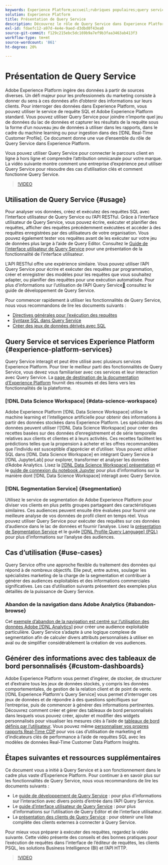 ```yaml
---
keywords: Experience Platform;accueil;rubriques populaires;query service;Query service;requête
solution: Experience Platform
title: Présentation de Query Service
description: Découvrez le rôle de Query Service dans Experience Platform.
exl-id: fdaefc12-a97d-4e4e-9aed-d3dbd0f43ea0
source-git-commit: f129c215ebc5dc169b9a7ef9b3faa3463ab413f3
workflow-type: tm+mt
source-wordcount: '861'
ht-degree: 20%

---
```


# Présentation de Query Service

Adobe Experience Platform ingère des données à partir de sources diverses. Un défi majeur pour les professionnels du marketing consiste à donner du sens à ces données afin d’obtenir des informations sur leurs clients. Pour interroger des données dans Experience Platform, vous pouvez utiliser le service de requête SQL et Adobe Experience Platform standard. Vous pouvez utiliser Query Service pour joindre n’importe quel jeu de données du lac de données et capturer les résultats de la requête sous la forme d’un nouveau jeu de données à utiliser dans les rapports, dans le cadre du machine learning ou pour ingestion dans des [!DNL Real-Time Customer Profile]. Ce document donne une vue d’ensemble du rôle de Query Service dans Experience Platform.

Vous pouvez utiliser Query Service pour connecter le parcours client en ligne à hors ligne et comprendre l’attribution omnicanale pour votre marque. La vidéo suivante montre comment une entreprise d’expérience peut utiliser Query Service pour résoudre des cas d’utilisation clés et comment fonctionne Query Service.

>[!VIDEO](https://video.tv.adobe.com/v/33589?quality=12&learn=on&captions=fre_fr)

## Utilisation de Query Service {#usage}

Pour analyser vos données, créez et exécutez des requêtes SQL avec l’interface utilisateur de Query Service ou l’API RESTful.
Grâce à l’interface utilisateur de Query Service, vous pouvez écrire, exécuter et planifier des requêtes, afficher des requêtes précédemment exécutées et accéder à des requêtes enregistrées par des utilisateurs de votre organisation. Vous pouvez également tester vos requêtes avant de les exécuter sur votre jeu de données plus large à l’aide de Query Editor. Consultez le [Guide de l’interface utilisateur de Query Service](ui/overview.md) pour une présentation de la fonctionnalité de l’interface utilisateur.

L’API RESTful offre une expérience similaire. Vous pouvez utiliser l’API Query Service pour écrire et exécuter des requêtes par programmation, créer et enregistrer des modèles pour les requêtes que vous souhaitez adapter, ou planifier des requêtes pour une exécution automatisée. Pour plus d’informations sur l’utilisation de l’API Query Service[&#128279;](api/getting-started.md) consultez le guide de développement de Query Service.

Pour commencer rapidement à utiliser les fonctionnalités de Query Service, nous vous recommandons de lire les documents suivants :

- [Directives générales pour l’exécution des requêtes](./best-practices/writing-queries.md)
- [Syntaxe SQL dans Query Service](./sql/syntax.md)
- [Créer des jeux de données dérivés avec SQL](./data-distiller/derived-datasets/create-derived-datasets-with-sql.md)

## Query Service et services Experience Platform {#experience-platform-services}

Query Service interagit et peut être utilisé avec plusieurs services Experience Platform. Pour tirer le meilleur parti des fonctionnalités de Query Service, vous devez vous familiariser avec ces services et leur interaction avec Query Service. La [page de destination de la documentation d’Experience Platform](https://experienceleague.adobe.com/docs/experience-platform.html?lang=fr) fournit des résumés et des liens vers les fonctionnalités de la plateforme.

### [!DNL Data Science Workspace] {#data-science-workspace}

Adobe Experience Platform [!DNL Data Science Workspace] utilise le machine learning et l’intelligence artificielle pour obtenir des informations à partir des données stockées dans Experience Platform. Les spécialistes des données peuvent utiliser l’[!DNL Data Science Workspace] pour créer des recettes basées sur des données d’enregistrement et de série temporelle relatives aux clients et clientes et à leurs activités. Ces recettes facilitent les prédictions telles que la propension à acheter et les offres recommandées que l’individu est susceptible d’apprécier et d’utiliser. Vous pouvez utiliser SQL dans [!DNL Data Science Workspace] en intégrant Query Service à [!DNL JupyterLab] pour explorer, transformer et analyser les données d’Adobe Analytics. Lisez la [[!DNL Data Science Workspace] présentation](../data-science-workspace/home.md) et le [guide de connexion du notebook Jupyter](./clients/jupyter-notebook.md) pour plus d’informations sur la manière dont [!DNL Data Science Workspace] interagit avec Query Service.

### [!DNL Segmentation Service] {#segmentation}

Utilisez le service de segmentation de Adobe Experience Platform pour diviser vos clients en plus petits groupes partageant des caractéristiques similaires. Ces audiences peuvent ensuite être évaluées pour fournir une meilleure analyse de vos données de profil client en temps réel. Vous pouvez utiliser Query Service pour exécuter des requêtes sur ces données d’audience dans le lac de données et fournir l’analyse. Lisez la [présentation de Segmentation Service](../segmentation/home.md) et le guide [[!DNL Profile Query Language] (PQL)](../segmentation/pql/overview.md) pour plus d’informations sur l’analyse des audiences.

## Cas d’utilisation {#use-cases}

Query Service offre une approche flexible du traitement des données qui répond à de nombreux objectifs. Elle peut, entre autres, soulager les spécialistes marketing de la charge de la segmentation et contribuer à générer des audiences exploitables et des informations commerciales significatives. Les cas d’utilisation suivants présentent des exemples plus détaillés de la puissance de Query Service.

### Abandon de la navigation dans Adobe Analytics {#abandon-browse}

Cet [exemple d’abandon de la navigation est centré sur l’utilisation des données Adobe [!DNL Analytics]](./use-cases/abandoned-browse.md) pour créer une audience exploitable particulière. Query Service s’adapte à une logique complexe de segmentation afin de calculer divers attributs personnalisés à utiliser en aval ou de simplifier considérablement la création de vos audiences.

## Générer des informations avec des tableaux de bord personnalisés {#custom-dashboards}

Adobe Experience Platform vous permet dʼingérer, de stocker, de structurer et dʼextraire tous les jeux de données stockés, y compris les données comportementales, de gestion de la relation client et de point de vente. [!DNL Experience Platform's Query Service] vous permet dʼinterroger ces jeux de données et de répondre à des questions spécifiques sur lʼentreprise, puis de commencer à générer des informations pertinentes. Découvrez comment créer et gérer des tableaux de bord personnalisés dans lesquels vous pouvez créer, ajouter et modifier des widgets personnalisés pour visualiser les mesures clés à l’aide de [tableaux de bord définis par l’utilisateur](../dashboards/standard-dashboards.md). Vous pouvez même [personnaliser vos propres rapports Real-Time CDP](../dashboards/data-models/cdp-insights-data-model-b2c.md) pour vos cas d’utilisation de marketing et d’indicateurs clés de performance à l’aide de requêtes SQL avec les modèles de données Real-Time Customer Data Platform Insights.

## Étapes suivantes et ressources supplémentaires

Ce document vous a initié à Query Service et à son fonctionnement dans le cadre plus vaste d’Experience Platform. Pour continuer à en savoir plus sur les fonctionnalités de Query Service, nous vous recommandons de lire les documents suivants :

- Le [guide de développement de Query Service](api/getting-started.md) : pour plus d’informations sur l’interaction avec divers points d’entrée dans l’API Query Service.
- Le [guide d’interface utilisateur de Query Service](ui/overview.md) : pour plus d’informations sur l’utilisation de Query Editor et de l’interface utilisateur.
- La [présentation des clients de Query Service](clients/overview.md) : pour obtenir une liste complète des clients externes à connecter à Query Service.

Pour mieux vous préparer à exécuter des requêtes, regardez la vidéo suivante. Cette vidéo présente des conseils et des bonnes pratiques pour lʼexécution de requêtes dans lʼinterface de lʼéditeur de requêtes, les clients PSQL, les solutions Business Intelligence (BI) et lʼAPI HTTP.

>[!VIDEO](https://video.tv.adobe.com/v/33587?quality=12&learn=on&captions=fre_fr)
